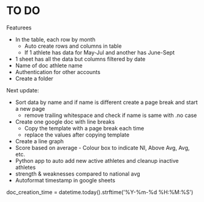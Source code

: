 # TO DO
Featurees
- In the table, each row by month
    - Auto create rows and columns in table
    - If 1 athlete has data for May-Jul and another has June-Sept
- 1 sheet has all the data but columns filtered by date
- Name of doc athlete name
- Authentication for other accounts
- Create a folder

Next update:
- Sort data by name and if name is different create a page break and start a new page
    - remove trailing whitespace and check if name is same with .no case
- Create one google doc with line breaks
    - Copy the template with a page break each time
    - replace the values after copying template
- Create a line graph
- Score based on average - Colour box to indicate NI, Above Avg, Avg, etc.
- Python app to auto add new active athletes and cleanup inactive athletes
- strength & weaknesses compared to national avg
- Autoformat timestamp in google sheets



doc_creation_time = datetime.today().strftime('%Y-%m-%d %H:%M:%S')
